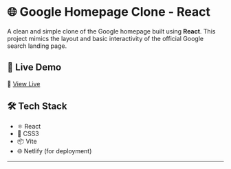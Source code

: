# 🌐 Google Homepage Clone - React

A clean and simple clone of the Google homepage built using **React**. This project mimics the layout and basic interactivity of the official Google search landing page.

## 🚀 Live Demo

🔗 [View Live](https://googlehomepage.netlify.app/)

## 🛠 Tech Stack

- ⚛️ React
- 💅 CSS3
- 📦 Vite 
- 🌐 Netlify (for deployment)

---


